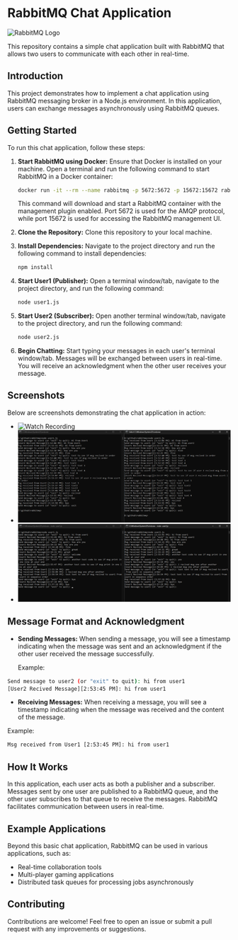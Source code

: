# RabbitMQ Chat Application

![RabbitMQ Logo](https://www.vectorlogo.zone/logos/rabbitmq/rabbitmq-ar21.svg)

This repository contains a simple chat application built with RabbitMQ that allows two users to communicate with each other in real-time.

## Introduction

This project demonstrates how to implement a chat application using RabbitMQ messaging broker in a Node.js environment. In this application, users can exchange messages asynchronously using RabbitMQ queues.

## Getting Started

To run this chat application, follow these steps:

1. **Start RabbitMQ using Docker:** Ensure that Docker is installed on your machine. Open a terminal and run the following command to start RabbitMQ in a Docker container:

    ```bash
    docker run -it --rm --name rabbitmq -p 5672:5672 -p 15672:15672 rabbitmq:3.13-management
    ```

    This command will download and start a RabbitMQ container with the management plugin enabled. Port 5672 is used for the AMQP protocol, while port 15672 is used for accessing the RabbitMQ management UI.

2. **Clone the Repository:** Clone this repository to your local machine.

3. **Install Dependencies:** Navigate to the project directory and run the following command to install dependencies:

    ```bash
    npm install
    ```

4. **Start User1 (Publisher):** Open a terminal window/tab, navigate to the project directory, and run the following command:

    ```bash
    node user1.js
    ```

5. **Start User2 (Subscriber):** Open another terminal window/tab, navigate to the project directory, and run the following command:

    ```bash
    node user2.js
    ```

6. **Begin Chatting:** Start typing your messages in each user's terminal window/tab. Messages will be exchanged between users in real-time. You will receive an acknowledgment when the other user receives your message.

## Screenshots

Below are screenshots demonstrating the chat application in action:

- ![Watch Recording](Working_RabbitMQ_Two_way_Chat.gif)
- ![Screenshot 1](Screenshot_testing_2.png)
- ![Screenshot 1](Screenshot_testing.png)


## Message Format and Acknowledgment

- **Sending Messages:** When sending a message, you will see a timestamp indicating when the message was sent and an acknowledgment if the other user received the message successfully.

  Example:

```bash
Send message to user2 (or "exit" to quit): hi from user1
[User2 Recived Message][2:53:45 PM]: hi from user1
```


- **Receiving Messages:** When receiving a message, you will see a timestamp indicating when the message was received and the content of the message.

Example:

```bash
Msg received from User1 [2:53:45 PM]: hi from user1
```

## How It Works

In this application, each user acts as both a publisher and a subscriber. Messages sent by one user are published to a RabbitMQ queue, and the other user subscribes to that queue to receive the messages. RabbitMQ facilitates communication between users in real-time.

## Example Applications

Beyond this basic chat application, RabbitMQ can be used in various applications, such as:

- Real-time collaboration tools
- Multi-player gaming applications
- Distributed task queues for processing jobs asynchronously

## Contributing

Contributions are welcome! Feel free to open an issue or submit a pull request with any improvements or suggestions.
